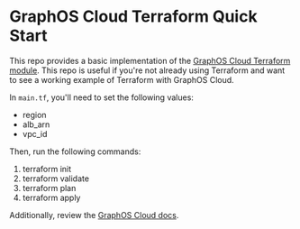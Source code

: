 # GraphOS Cloud Terraform Quick Start
This repo provides a basic implementation of the [GraphOS Cloud Terraform module](https://github.com/apollographql/terraform-graphos-aws). This repo is useful if you're not already using Terraform and want to see a working example of Terraform with GraphOS Cloud.

In `main.tf`, you'll need to set the following values:
* region
* alb_arn
* vpc_id

Then, run the following commands:
1. terraform init
2. terraform validate
3. terraform plan
4. terraform apply

Additionally, review the [GraphOS Cloud docs](https://www.apollographql.com/docs/graphos/cloud-routing/dedicated).
